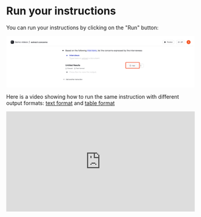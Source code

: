 # Run your instructions

You can run your instructions by clicking on the "Run" button:

![Preview Inputs](./images/run_instruction.png)


Here is a video showing how to run the same instruction with different output formats: [text format](../concepts/instructions.md#text-format) and [table format](../concepts/instructions.md#table-format)

<div style="position: relative; padding-bottom: 53.22916666666667%; height: 0;"><iframe src="https://www.loom.com/embed/c6d07210114c4519b9d9a93cfefa2cd2?sid=f008aa30-4987-4f63-a2f0-a170984a9159" frameborder="0" webkitallowfullscreen mozallowfullscreen allowfullscreen style="position: absolute; top: 0; left: 0; width: 100%; height: 100%;"></iframe></div>

